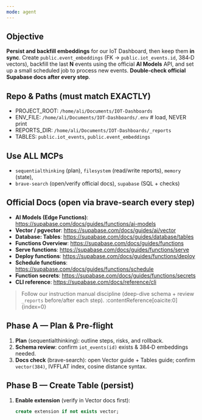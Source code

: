 ```yaml
---
mode: agent
---
```


## Objective
**Persist and backfill embeddings** for our IoT Dashboard, then keep them **in sync**. Create `public.event_embeddings` (FK → `public.iot_events.id`, 384‑D vectors), backfill the last **N** events using the official **AI Models** API, and set up a small scheduled job to process new events. **Double‑check official Supabase docs after every step**.

## Repo & Paths (must match EXACTLY)
- PROJECT_ROOT: `/home/ali/Documents/IOT-Dashboards`
- ENV_FILE: `/home/ali/Documents/IOT-Dashboards/.env`  # load, NEVER print
- REPORTS_DIR: `/home/ali/Documents/IOT-Dashboards/_reports`
- TABLES: `public.iot_events`, `public.event_embeddings`

## Use ALL MCPs
- `sequentialthinking` (plan), `filesystem` (read/write reports), `memory` (state),
- `brave-search` (open/verify official docs), `supabase` (SQL + checks)

## Official Docs (open via brave-search every step)
- **AI Models (Edge Functions)**: https://supabase.com/docs/guides/functions/ai-models
- **Vector / pgvector**: https://supabase.com/docs/guides/ai/vector
- **Database: Tables**: https://supabase.com/docs/guides/database/tables
- **Functions Overview**: https://supabase.com/docs/guides/functions
- **Serve functions**: https://supabase.com/docs/guides/functions/serve
- **Deploy functions**: https://supabase.com/docs/guides/functions/deploy
- **Schedule functions**: https://supabase.com/docs/guides/functions/schedule
- **Function secrets**: https://supabase.com/docs/guides/functions/secrets
- **CLI reference**: https://supabase.com/docs/reference/cli

> Follow our instruction manual discipline (deep-dive schema + review `_reports` before/after each step). :contentReference[oaicite:0]{index=0}

## Phase A — Plan & Pre‑flight
1) **Plan** (sequentialthinking): outline steps, risks, and rollback.
2) **Schema review**: confirm `iot_events(id)` exists & 384‑D embeddings needed.
3) **Docs check** (brave-search): open Vector guide + Tables guide; confirm `vector(384)`, IVFFLAT index, cosine distance syntax.

## Phase B — Create Table (persist)
1) **Enable extension** (verify in Vector docs first):
   ```sql
   create extension if not exists vector;
